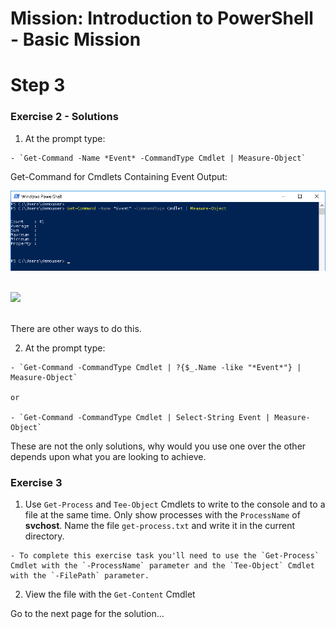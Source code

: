 # Mission: Introduction to PowerShell - Basic Mission

# Step 3

### Exercise 2 - Solutions

  1. At the prompt type:

    - `Get-Command -Name *Event* -CommandType Cmdlet | Measure-Object`

  Get-Command for Cmdlets Containing Event Output:

  ![](assets/images/image-04.jpg)<br/><br/>

  ![](/posts/files/dne-dcip-introduction-to-powershell-mission-01-v01/assets/images/image-04.jpg)<br/><br/>

  There are other ways to do this.

  2. At the prompt type:

    - `Get-Command -CommandType Cmdlet | ?{$_.Name -like "*Event*"} | Measure-Object`

    or

    - `Get-Command -CommandType Cmdlet | Select-String Event | Measure-Object`

  These are not the only solutions, why would you use one over the other depends upon what you are looking to achieve.

### Exercise 3

  1. Use `Get-Process` and `Tee-Object` Cmdlets to write to the console and to a file at the same time. Only show processes with the `ProcessName` of **svchost**. Name the file `get-process.txt` and write it in the current directory.

    - To complete this exercise task you'll need to use the `Get-Process` Cmdlet with the `-ProcessName` parameter and the `Tee-Object` Cmdlet with the `-FilePath` parameter.

  2. View the file with the `Get-Content` Cmdlet

Go to the next page for the solution...
